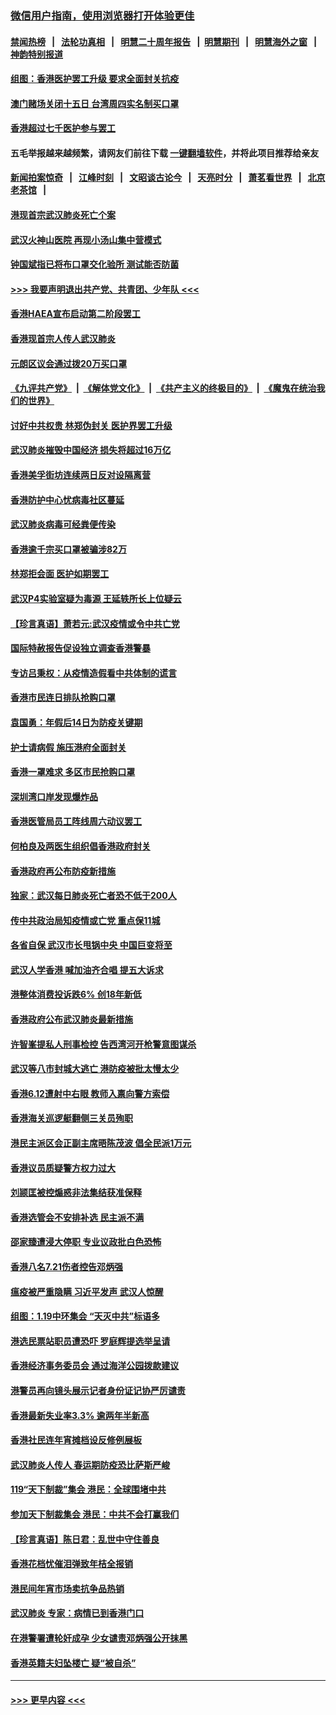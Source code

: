 ### [微信用户指南，使用浏览器打开体验更佳](https://github.com/gfw-breaker/banned-news1/blob/master/indexes/wechat-guide.md?t=0)
#### [禁闻热榜](热点新闻.md?t=0)  &nbsp;&nbsp;|&nbsp;&nbsp; [法轮功真相](https://github.com/gfw-breaker/truth/blob/master/README.md?t=0) &nbsp;&nbsp;|&nbsp;&nbsp; [明慧二十周年报告](https://github.com/gfw-breaker/mh-reports/blob/master/README.md?t=0) &nbsp;&nbsp;|&nbsp;&nbsp;[明慧期刊](https://github.com/gfw-breaker/mh-qikan) &nbsp;&nbsp;|&nbsp;&nbsp; [明慧海外之窗](https://github.com/gfw-breaker/mh-news/blob/master/README.md?t=0) &nbsp;&nbsp;|&nbsp;&nbsp; [神韵特别报道](https://github.com/gfw-breaker/mh-news/blob/master/shenyun.md?t=0)
#### [组图：香港医护罢工升级 要求全面封关抗疫](../pages/nsc415/n11844107.md?t=02051101) 
#### [澳门赌场关闭十五日 台湾周四实名制买口罩](../pages/nsc415/n11845083.md?t=02051101) 
#### [香港超过七千医护参与罢工](../pages/nsc415/n11845051.md?t=02051101) 
#### 五毛举报越来越频繁，请网友们前往下载 [一键翻墙软件](https://github.com/gfw-breaker/ssr-accounts)，并将此项目推荐给亲友
#### [新闻拍案惊奇](https://github.com/gfw-breaker/banned-news1/blob/master/pages/link4.md) &nbsp;&nbsp;|&nbsp;&nbsp; [江峰时刻](https://github.com/gfw-breaker/banned-news1/blob/master/pages/link4.md) &nbsp;&nbsp;|&nbsp;&nbsp; [文昭谈古论今](https://github.com/gfw-breaker/banned-news1/blob/master/pages/link4.md) &nbsp;&nbsp;|&nbsp;&nbsp; [天亮时分](https://github.com/gfw-breaker/banned-news1/blob/master/pages/link4.md) &nbsp;&nbsp;|&nbsp;&nbsp; [萧茗看世界](https://github.com/gfw-breaker/banned-news1/blob/master/pages/link4.md) &nbsp;&nbsp;|&nbsp;&nbsp; [北京老茶馆](https://github.com/gfw-breaker/banned-news1/blob/master/pages/link4.md) &nbsp;&nbsp;|&nbsp;&nbsp; 
#### [港现首宗武汉肺炎死亡个案](../pages/nsc415/n11844998.md?t=02051101) 
#### [武汉火神山医院 再现小汤山集中营模式](../pages/nsc415/n11844763.md?t=02051101) 
#### [钟国斌指已将布口罩交化验所 测试能否防菌](../pages/nsc415/n11842783.md?t=02051101) 
#### [>>> 我要声明退出共产党、共青团、少年队 <<<](https://github.com/begood0513/goodnews/blob/master/quit/letter.md) 
#### [香港HAEA宣布启动第二阶段罢工](../pages/nsc415/n11842723.md?t=02051101) 
#### [香港现首宗人传人武汉肺炎](../pages/nsc415/n11842766.md?t=02051101) 
#### [元朗区议会通过拨20万买口罩](../pages/nsc415/n11842754.md?t=02051101) 
#### [《九评共产党》](https://github.com/begood0513/9ping.md/blob/master/README.md) &nbsp;|&nbsp; [《解体党文化》](../../../../jtdwh.md/blob/master/README.md)  &nbsp;|&nbsp; [《共产主义的终极目的》](../../../../gczydzjmd.md/blob/master/README.md) &nbsp;|&nbsp; [《魔鬼在统治我们的世界》](../../../../mgztzwmdsj.md/blob/master/README.md) 
#### [讨好中共权贵 林郑伪封关 医护界罢工升级](../pages/nsc415/n11842359.md?t=02051101) 
#### [武汉肺炎摧毁中国经济 损失将超过16万亿](../pages/nsc415/n11839723.md?t=02051101) 
#### [香港美孚街坊连续两日反对设隔离营](../pages/nsc415/n11839962.md?t=02051101) 
#### [香港防护中心忧病毒社区蔓延](../pages/nsc415/n11839933.md?t=02051101) 
#### [武汉肺炎病毒可经粪便传染](../pages/nsc415/n11839939.md?t=02051101) 
#### [香港逾千宗买口罩被骗涉82万](../pages/nsc415/n11839914.md?t=02051101) 
#### [林郑拒会面 医护如期罢工](../pages/nsc415/n11839892.md?t=02051101) 
#### [武汉P4实验室疑为毒源 王延轶所长上位疑云](../pages/nsc415/n11835543.md?t=02051101) 
#### [【珍言真语】萧若元:武汉疫情或令中共亡党](../pages/nsc415/n11829394.md?t=02051101) 
#### [国际特赦报告促设独立调查香港警暴](../pages/nsc415/n11833845.md?t=02051101) 
#### [专访吕秉权：从疫情造假看中共体制的谎言](../pages/nsc415/n11833813.md?t=02051101) 
#### [香港市民连日排队抢购口罩](../pages/nsc415/n11833794.md?t=02051101) 
#### [袁国勇：年假后14日为防疫关键期](../pages/nsc415/n11831088.md?t=02051101) 
#### [护士请病假 施压港府全面封关](../pages/nsc415/n11831030.md?t=02051101) 
#### [香港一罩难求 多区市民抢购口罩](../pages/nsc415/n11831002.md?t=02051101) 
#### [深圳湾口岸发现爆炸品](../pages/nsc415/n11828802.md?t=02051101) 
#### [香港医管局员工阵线周六动议罢工](../pages/nsc415/n11828762.md?t=02051101) 
#### [何柏良及两医生组织倡香港政府封关](../pages/nsc415/n11828749.md?t=02051101) 
#### [香港政府再公布防疫新措施](../pages/nsc415/n11828716.md?t=02051101) 
#### [独家：武汉每日肺炎死亡者恐不低于200人](../pages/nsc415/n11828240.md?t=02051101) 
#### [传中共政治局知疫情或亡党 重点保11城](../pages/nsc415/n11828145.md?t=02051101) 
#### [各省自保 武汉市长甩锅中央 中国巨变将至](../pages/nsc415/n11828021.md?t=02051101) 
#### [武汉人学香港 喊加油齐合唱 提五大诉求](../pages/nsc415/n11827046.md?t=02051101) 
#### [港整体消费投诉跌6% 创18年新低](../pages/nsc415/n11817280.md?t=02051101) 
#### [香港政府公布武汉肺炎最新措施](../pages/nsc415/n11817152.md?t=02051101) 
#### [许智峯提私人刑事检控 告西湾河开枪警意图谋杀](../pages/nsc415/n11817132.md?t=02051101) 
#### [武汉等八市封城大逃亡 港防疫被批太慢太少](../pages/nsc415/n11817058.md?t=02051101) 
#### [香港6.12遭射中右眼 教师入禀向警方索偿](../pages/nsc415/n11814678.md?t=02051101) 
#### [香港海关巡逻艇翻侧三关员殉职](../pages/nsc415/n11814604.md?t=02051101) 
#### [港民主派区会正副主席晤陈茂波 倡全民派1万元](../pages/nsc415/n11814582.md?t=02051101) 
#### [香港议员质疑警方权力过大](../pages/nsc415/n11814560.md?t=02051101) 
#### [刘颕匡被控煽惑非法集结获准保释](../pages/nsc415/n11811727.md?t=02051101) 
#### [香港选管会不安排补选 民主派不满](../pages/nsc415/n11811691.md?t=02051101) 
#### [邵家臻遭浸大停职 专业议政批白色恐怖](../pages/nsc415/n11811670.md?t=02051101) 
#### [香港八名7.21伤者控告邓炳强](../pages/nsc415/n11811623.md?t=02051101) 
#### [瘟疫被严重隐瞒 习近平发声 武汉人惊醒](../pages/nsc415/n11811186.md?t=02051101) 
#### [组图：1.19中环集会 “天灭中共”标语多](../pages/nsc415/n11809514.md?t=02051101) 
#### [港选民票站职员遭恐吓 罗庭辉提选举呈请](../pages/nsc415/n11808914.md?t=02051101) 
#### [香港经济事务委员会 通过海洋公园拨款建议](../pages/nsc415/n11808906.md?t=02051101) 
#### [港警员再向镜头展示记者身份证记协严厉谴责](../pages/nsc415/n11808888.md?t=02051101) 
#### [香港最新失业率3.3% 逾两年半新高](../pages/nsc415/n11808887.md?t=02051101) 
#### [香港社民连年宵摊档设反修例展板](../pages/nsc415/n11808857.md?t=02051101) 
#### [武汉肺炎人传人 春运期防疫恐比萨斯严峻](../pages/nsc415/n11808739.md?t=02051101) 
#### [119“天下制裁”集会 港民：全球围堵中共](../pages/nsc415/n11806318.md?t=02051101) 
#### [参加天下制裁集会 港民：中共不会打赢我们](../pages/nsc415/n11806596.md?t=02051101) 
#### [【珍言真语】陈日君：乱世中守住善良](../pages/nsc415/n11806247.md?t=02051101) 
#### [香港花档忧催泪弹致年桔全报销](../pages/nsc415/n11806130.md?t=02051101) 
#### [港民间年宵市场卖抗争品热销](../pages/nsc415/n11806073.md?t=02051101) 
#### [武汉肺炎 专家：病情已到香港门口](../pages/nsc415/n11806020.md?t=02051101) 
#### [在港警署遭轮奸成孕 少女谴责邓炳强公开抹黑](../pages/nsc415/n11805981.md?t=02051101) 
#### [香港英籍夫妇坠楼亡 疑“被自杀”](../pages/nsc415/n11805937.md?t=02051101) 

----
#### [ >>> 更早内容 <<< ](../indexes/nsc415-earlier.md)
